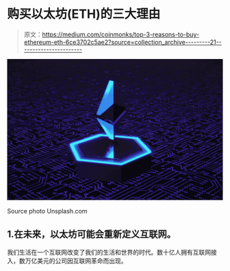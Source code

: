 # 购买以太坊(ETH)的三大理由

> 原文：<https://medium.com/coinmonks/top-3-reasons-to-buy-ethereum-eth-6ce3702c5ae2?source=collection_archive---------21----------------------->

![](img/9c89971b3d07524a1c5d8fba8d0efa97.png)

Source photo Unsplash.com

## 1.在未来，以太坊可能会重新定义互联网。

我们生活在一个互联网改变了我们的生活和世界的时代。数十亿人拥有互联网接入，数万亿美元的公司因互联网革命而出现。